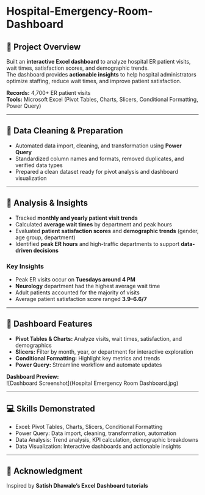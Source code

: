 # Hospital-Emergency-Room-Dashboard

## 📌 Project Overview
Built an **interactive Excel dashboard** to analyze hospital ER patient visits, wait times, satisfaction scores, and demographic trends.  
The dashboard provides **actionable insights** to help hospital administrators optimize staffing, reduce wait times, and improve patient satisfaction.

**Records:** 4,700+ ER patient visits  
**Tools:** Microsoft Excel (Pivot Tables, Charts, Slicers, Conditional Formatting, Power Query)

---

## 🔹 Data Cleaning & Preparation
- Automated data import, cleaning, and transformation using **Power Query**  
- Standardized column names and formats, removed duplicates, and verified data types  
- Prepared a clean dataset ready for pivot analysis and dashboard visualization

---

## 🔹 Analysis & Insights
- Tracked **monthly and yearly patient visit trends**  
- Calculated **average wait times** by department and peak hours  
- Evaluated **patient satisfaction scores** and **demographic trends** (gender, age group, department)  
- Identified **peak ER hours** and high-traffic departments to support **data-driven decisions**

### Key Insights
- Peak ER visits occur on **Tuesdays around 4 PM**  
- **Neurology** department had the highest average wait time  
- Adult patients accounted for the majority of visits  
- Average patient satisfaction score ranged **3.9–6.6/7**

---

## 🔹 Dashboard Features
- **Pivot Tables & Charts:** Analyze visits, wait times, satisfaction, and demographics  
- **Slicers:** Filter by month, year, or department for interactive exploration  
- **Conditional Formatting:** Highlight key metrics and trends  
- **Power Query:** Streamline workflow and automate updates  

**Dashboard Preview:**  
![Dashboard Screenshot](Hospital Emergency Room Dashboard.jpg)


---

## 💻 Skills Demonstrated
- Excel: Pivot Tables, Charts, Slicers, Conditional Formatting  
- Power Query: Data import, cleaning, transformation, automation  
- Data Analysis: Trend analysis, KPI calculation, demographic breakdowns  
- Data Visualization: Interactive dashboards and actionable insights

---

## 🙌 Acknowledgment
Inspired by **Satish Dhawale’s Excel Dashboard tutorials**
